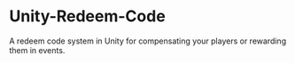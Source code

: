 # Unity-Redeem-Code
A redeem code system in Unity for compensating your players or rewarding them in events.
